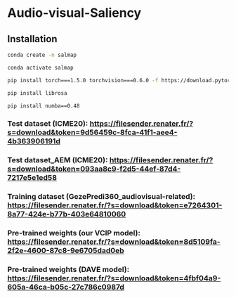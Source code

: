 # Audio-visual-Saliency

## Installation

```bash
conda create -n salmap

conda activate salmap

pip install torch===1.5.0 torchvision===0.6.0 -f https://download.pytorch.org/whl/torch_stable.html

pip install librosa

pip install numba==0.48

```

### Test dataset (ICME20): https://filesender.renater.fr/?s=download&token=9d56459c-8fca-41f1-aee4-4b363906191d
### Test dataset_AEM (ICME20): https://filesender.renater.fr/?s=download&token=093aa8c9-f2d5-44ef-87d4-7217e5e1ed58
### Training dataset (GezePredi360_audiovisual-related): https://filesender.renater.fr/?s=download&token=e7264301-8a77-424e-b77b-403e64810060  
### Pre-trained weights (our VCIP model): https://filesender.renater.fr/?s=download&token=8d5109fa-2f2e-4600-87c8-9e6705dad0eb
### Pre-trained weights (DAVE model): https://filesender.renater.fr/?s=download&token=4fbf04a9-605a-46ca-b05c-27c786c0987d
